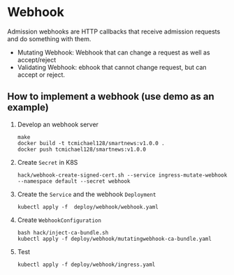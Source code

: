 # Webhook

Admission webhooks are HTTP callbacks that receive admission requests and do something with them.
- Mutating Webhook: Webhook that can change a request as well as accept/reject
- Validating Webhook: ebhook that cannot change request, but can accept or reject.

## How to implement a webhook (use demo as an example)
1. Develop an webhook server
   ```
   make
   docker build -t tcmichael128/smartnews:v1.0.0 .
   docker push tcmichael128/smartnews:v1.0.0
   ```
2. Create `Secret` in K8S
   ```
   hack/webhook-create-signed-cert.sh --service ingress-mutate-webhook --namespace default --secret webhook
   ```
3. Create the `Service` and the webhook `Deployment`
   ```
   kubectl apply -f  deploy/webhook/webhook.yaml
   ```
4. Create `WebhookConfiguration`
   ```
   bash hack/inject-ca-bundle.sh
   kubectl apply -f deploy/webhook/mutatingwebhook-ca-bundle.yaml 
   ```
5. Test
   ```
   kubectl apply -f deploy/webhook/ingress.yaml
   ```


